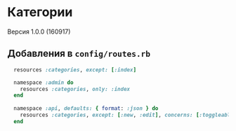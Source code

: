 Категории
=========

Версия 1.0.0 (160917)

Добавления в `config/routes.rb`
-------------------------------

```ruby
  resources :categories, except: [:index]

  namespace :admin do
    resources :categories, only: :index
  end
  
  namespace :api, defaults: { format: :json } do
    resources :categories, except: [:new, :edit], concerns: [:toggleable, :lockable, :changeable_priority]
  end
```
